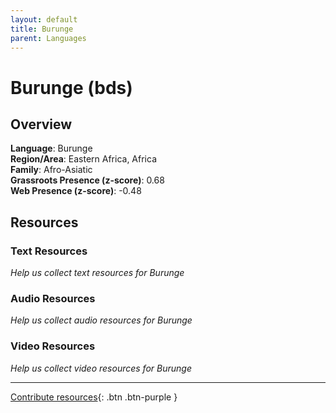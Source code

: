 ```yaml
---
layout: default
title: Burunge
parent: Languages
---
```


# Burunge (bds)

## Overview

**Language**: Burunge  
**Region/Area**: Eastern Africa, Africa  
**Family**: Afro-Asiatic  
**Grassroots Presence (z-score)**: 0.68  
**Web Presence (z-score)**: -0.48  

## Resources

### Text Resources
*Help us collect text resources for Burunge*

### Audio Resources
*Help us collect audio resources for Burunge*

### Video Resources
*Help us collect video resources for Burunge*

---

[Contribute resources](https://forms.office.com/e/1SfLJx3u1r){: .btn .btn-purple }
